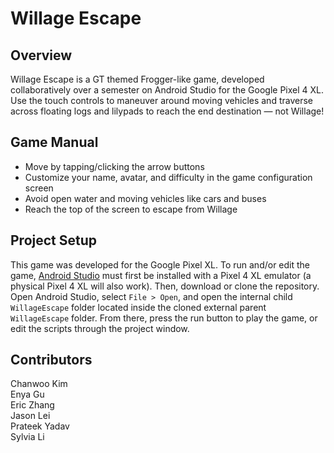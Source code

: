 # Willage Escape

## Overview
Willage Escape is a GT themed Frogger-like game, developed collaboratively over a semester on Android Studio for the Google Pixel 4 XL. Use the touch controls to maneuver around moving vehicles and traverse across floating logs and lilypads to reach the end destination — not Willage!

## Game Manual
- Move by tapping/clicking the arrow buttons
- Customize your name, avatar, and difficulty in the game configuration screen
- Avoid open water and moving vehicles like cars and buses
- Reach the top of the screen to escape from Willage

## Project Setup
This game was developed for the Google Pixel XL. To run and/or edit the game, [Android Studio]([https://mgba.io/](https://developer.android.com/studio)https://developer.android.com/studio) must first be installed with a Pixel 4 XL emulator (a physical Pixel 4 XL will also work). Then, download or clone the repository. Open Android Studio, select `File > Open`, and open the internal child `WillageEscape` folder located inside the cloned external parent `WillageEscape` folder. From there, press the run button to play the game, or edit the scripts through the project window.

## Contributors
Chanwoo Kim\
Enya Gu\
Eric Zhang\
Jason Lei\
Prateek Yadav\
Sylvia Li
